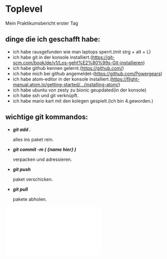 # Toplevel
Mein Praktikumsbericht erster Tag

## dinge die ich geschafft habe:

* ich habe rausgefunden wie man laptops sperrt.(mit strg + alt + L)
* ich habe git in der konsole installiert.(https://git-scm.com/book/de/v1/Los-geht%E2%80%99s-Git-installieren)
* ich habe github kennen gelernt.(https://github.com/)
* ich habe mich bei github angemeldet-(https://github.com/Powergears)
* ich habe atom-editor in der konsole installiert.(https://flight-manual.atom.io/getting-started/.../installing-atom/)
* ich habe ubuntu von zesty zu bionic geupdated(in der konsole)
* ich habe ssh und git verknüpft.
* ich habe mario kart mit den kolegen gespielt.(ich bin 4.geworden.)


## wichtige git kommandos:

* ***git add .***

   alles ins paket rein.
* ***git commit -m ( {name hier} )***

   verpacken und adressieren.
* ***git push***

   paket verschicken.
* ***git pull***

   pakete abholen.

![snake](file:///home/mokugama/master/test/ahtmlfile.html)
